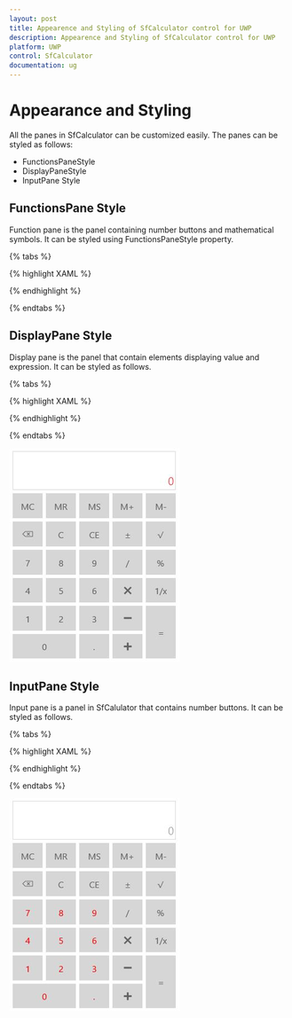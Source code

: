 ```yaml
---
layout: post
title: Appearence and Styling of SfCalculator control for UWP
description: Appearence and Styling of SfCalculator control for UWP
platform: UWP
control: SfCalculator
documentation: ug
---
```


# Appearance and Styling

All the panes in SfCalculator can be customized easily. The panes can be styled as follows:

* FunctionsPaneStyle 
* DisplayPaneStyle
* InputPane Style

## FunctionsPane Style

Function pane is the panel containing number buttons and mathematical symbols. It can be styled using FunctionsPaneStyle property.

{% tabs %}

{% highlight XAML %}

<Style TargetType="input:FunctionsPane">

<Setter Property="Foreground" Value="Red"/>

</Style>       

{% endhighlight %}

{% endtabs %}

## DisplayPane Style

Display pane is the panel that contain elements displaying value and expression. It can be styled as follows.

{% tabs %}

{% highlight XAML %}

<Style TargetType="input:DisplayPane">

<Setter Property="Foreground" Value="Red"/>

<Setter Property="FontSize" Value="20"/>

</Style>

{% endhighlight %}

{% endtabs %}

![](SfCalculator-images/SfCalculator-img8.jpeg)

## InputPane Style

Input pane is a panel in SfCalulator that contains number buttons. It can be styled as follows.

{% tabs %}

{% highlight XAML %}

<Style TargetType="input:DisplayPane">

<Setter Property="Foreground" Value="Red"/>
   
<Setter Property="FontSize" Value="20"/>
   
</Style>


{% endhighlight %}

{% endtabs %}

![](SfCalculator-images/SfCalculator-img9.jpeg)